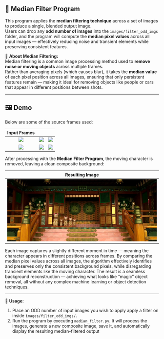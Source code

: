 ## 🧮 Median Filter Program

This program applies the **median filtering technique** across a set of images to produce a single, blended output image.  
Users can drop any **odd number of images** into the `images/filter_odd_imgs` folder, and the program will compute the **median pixel values** across all input images — effectively reducing noise and transient elements while preserving consistent features.

🧠 **About Median Filtering:**  
Median filtering is a common image processing method used to **remove noise or moving objects** across multiple frames.  
Rather than averaging pixels (which causes blur), it takes the **median value** of each pixel position across all images, ensuring that only persistent features remain — making it ideal for removing objects like people or cars that appear in different positions between shots.

---

## 🖼️ Demo

Below are some of the source frames used:

| Input Frames |  |  |
|:--:|:--:|:--:|
| ![](images/filter_odd_imgs/AdWLrEX9jK.png) | ![](images/filter_odd_imgs/C6jqwts7Po.png) | ![](images/filter_odd_imgs/Drkvv0rPyI.png) |
| ![](images/filter_odd_imgs/GWYn2kQYvo.png) | ![](images/filter_odd_imgs/OJbgEgP8EE.png) | ![](images/filter_odd_imgs/OLPCdimSmt.png) |

After processing with the **Median Filter Program**, the moving character is removed, leaving a clean composite background:

| **Resulting Image** |
|:--:|
| ![](filter_odd_imgs.png) |

Each image captures a slightly different moment in time — meaning the character appears in different positions across frames.
By comparing the median pixel values across all images, the algorithm effectively identifies and preserves only the consistent background pixels, while disregarding transient elements like the moving character.
The result is a seamless background reconstruction — achieving what looks like “magic” object removal, all without any complex machine learning or object detection techniques.

---

📁 **Usage:**  
1. Place an ODD number of input images you wish to apply apply a filter on inside `images/filter_odd_imgs/`.  
2. Run the program by executing `median_filter.py`. It will process the images, generate a new composite image, save it, and   automatically display the resulting median-filtered output
